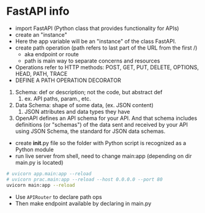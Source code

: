 
# FastAPI info

- import FastAPI (Python class that provides functionality for APIs)
- create an "instance"
- Here the app variable will be an "instance" of the class FastAPI.
- create path operation (path refers to last part of the URL from the first /)
  - aka endpoint or route
  - path is main way to separate concerns and resources
- Operations refer to HTTP methods: POST, GET, PUT, DELETE, OPTIONS, HEAD, PATH, TRACE
- DEFINE A PATH OPERATION DECORATOR

1. Schema: def or description; not the code, but abstract def
   1. ex. API paths, param., etc.
2. Data Schema: shape of some data, (ex. JSON content)
   1. JSON attributes and data types they have
3. OpenAPI defines an API schema for your API. And that schema includes definitions (or "schemas") of the data sent and received by your API using JSON Schema, the standard for JSON data schemas.

- create __init__.py file so the folder with Python script is recognized as a Python module
- run live server from shell, need to change main:app (depending on dir main.py is located)

```sh
# uvicorn app.main:app --reload
# uvicorn prac.main:app --reload --host 0.0.0.0 --port 80
uvicorn main:app --reload
```

- Use `APIRouter` to declare path ops
- Then make endpoint available by declaring in main.py
